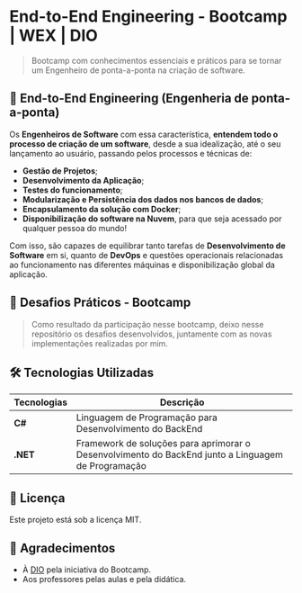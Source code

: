# End-to-End Engineering - Bootcamp | WEX | DIO

> Bootcamp com conhecimentos essenciais e práticos para se tornar um Engenheiro de ponta-a-ponta na criação de software.

## 🚀 End-to-End Engineering (Engenheria de ponta-a-ponta)
Os **Engenheiros de Software** com essa característica, **entendem todo o processo de criação de um software**, desde a sua idealização, até o seu lançamento ao usuário, passando pelos processos e técnicas de: 
- **Gestão de Projetos**;
- **Desenvolvimento da Aplicação**;
- **Testes do funcionamento**;
- **Modularização e Persistência dos dados nos bancos de dados**;
- **Encapsulamento da solução com Docker**;
- **Disponibilização do software na Nuvem**, para que seja acessado por qualquer pessoa do mundo! 

Com isso, são capazes de equilibrar tanto tarefas de **Desenvolvimento de Software** em si, quanto de **DevOps** e questões operacionais relacionadas ao funcionamento nas diferentes máquinas e disponibilização global da aplicação.

## 👻 Desafios Práticos - Bootcamp
> Como resultado da participação nesse bootcamp, deixo nesse repositório os desafios desenvolvidos, juntamente com as novas implementações realizadas por mim.

## 🛠️ Tecnologias Utilizadas
| Tecnologias | Descrição |
| --- | --- |
| **C#** | Linguagem de Programação para Desenvolvimento do BackEnd |
| **.NET** | Framework de soluções para aprimorar o Desenvolvimento do BackEnd junto a Linguagem de Programação |

## 📄 Licença

Este projeto está sob a licença MIT.

## 🙏 Agradecimentos

-   À [DIO](https://github.com/digitalinnovationone) pela iniciativa do Bootcamp.
-   Aos professores pelas aulas e pela didática.
